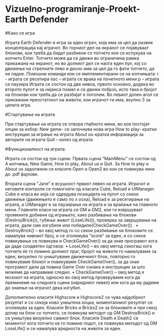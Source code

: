 ﻿# Vizuelno-programiranje-Proekt-Earth Defender

#Како се игра 

Играта Earth Defender е игра за еден играч, која има за цел да развие концентрација кај играчот.
Во горниот дел на екранот се појавуваат  блокови, кои треба да бидат разбиени со топчето кое се испукува на копчето Enter.
Топчето може да се движи во ограничена рамка прикажана на екранот, но во долниот дел се наоѓа еден пул, кој со движење на стрелките лево и десно има за цел да го фати топчето, да не падне.
Помошни команди кои се имплементирани се на копчињата:
r - играта се ресетира 
esc – играта се враќа на почетното мени
р – играта се паузира
Играта се состои од две нивоа, првото  основно, додека во второто пулот е за нијанса помал и се движи побрзо, исто така и бројот на блокови кои треба да се разбијат е поголем. 
Во левиот долен агол се прикажани преостатокот на животи, кои играчот ги има, вкупно 3 за целата игра.

#Стартување на играта 

При стартување на играта се отвора глабното мени, во кое постојат опции за избор:
New game- се започнува нова игра 
How to play- кратки инструкции за играње на играта
About us-кратка информација за авторите на играта 
Quit – излез од играта 


























#Функционалност на играта:

Играта се состои од три сцени.
Првата сцена “MainMenu” се состои од 4 копчиња, New Game, How to play, About us и Quit. За How to play и About us  задолжени се класите Open и Open2 во кои се повикува линк до .pdf фајлови.

Втората сцена “Jane” е всушност првиот левел на играта. Играчот и неговите контроли се помогнати од класата Cube, Reload и UIManager. Cube e класа во која се одредува позицијата на пулот со секое движење (движењето е само по x оска), Reload е за ресетирање на играта, а UIМanager е за паузирање на играта и за враќање на главното мени.
Главните класи на играта сe GM и GM2, кои ги извршуваат промените добиени од играњето, како разбивање на блокови (DestroyBrick()), губење живот (LoseLife()), проверка за завршување на играта, дали сме изгубиле или победиле(CheckGameOver()) .
•	DestroyBrick() – во овој метод го со секое разбивање на блоковите се намалува нивниот број, и се зголемува “score” за еден, и со секое повикување се повикува и CheckGameOver() за да знае програмот кога да даде соодветен одговор.
•	LoseLife() – во овој метод секогаш кога топчето ќе го помине долниот праг, бројот на животи го намалуваме за еден, визуелно го уништуваме движечкиот блок, повторно го повикуваме блокот  и повикуваме CheckGameOver(), за да знае програмот дали да повика Game Over ознака и инструкции за што можеме да направиме следно.
•	CheckGameOver() – овој метод е мозокот на играта, односно во овој метод проверуваме кога да преминеме на следната сцена (наредниот левел) или кога да му дадеме до знаење на играчот дека изгубил.

Дополнително класите Highscore и Highscore2 се чува најдобриот резултат и со секоја ново уништена коцка, моменталниот резултат се зголемува за еден.
Класите Bricks и Bricks2 се за блоковите и при секој допир на блок со топчето, се повикува методот од GM DestroyBrick() и се уништува визуелно самиот блок.
Класите Death и Death2 се моментот кога топчето ке го помине подот, се повикува методот од GM LoseLife() и се намалува вредноста на животи за еден.
